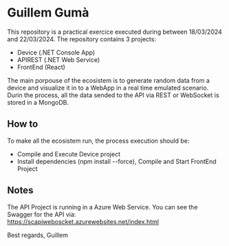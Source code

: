 ﻿# Guillem Gumà

This repository is a practical exercice executed during between 18/03/2024 and 22/03/2024. The repository contains 3 projects:
- Device (.NET Console App)
- APIREST (.NET Web Service)
- FrontEnd (React)

The main porpouse of the ecosistem is to generate random data from a device and visualize it in to a WebApp in a real time emulated scenario. Durin the process, all the data sended to the API via REST or WebSocket is stored in a MongoDB.

## How to
To make all the ecosistem run, the process execution should be:
- Compile and Execute Device project
- Install dependencies (npm install --force), Compile and Start FrontEnd Project

## Notes
The API Project is running in a Azure Web Service. You can see the Swagger for the API via: https://scapiweboscket.azurewebsites.net/index.html

Best regards,
Guillem
